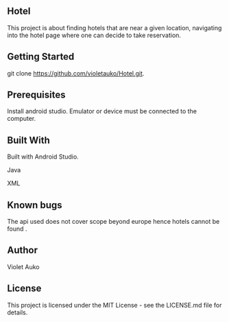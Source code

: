 ## Hotel
This project is about finding hotels that are near a given location, navigating into the hotel page where one can decide to take reservation.

## Getting Started
git clone https://github.com/violetauko/Hotel.git.

## Prerequisites
Install android studio. Emulator or device must be connected to the computer.

## Built With
Built with Android Studio.

Java

XML

## Known bugs
The api used does not cover scope beyond europe hence hotels cannot be found .

## Author
Violet Auko

## License
This project is licensed under the MIT License - see the LICENSE.md file for details.
